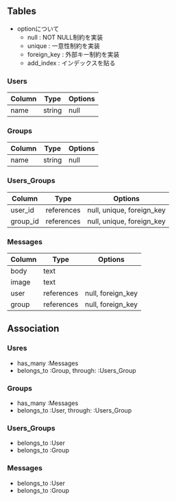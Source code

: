 ## Tables
- optionについて
  - null : NOT NULL制約を実装
  - unique : 一意性制約を実装
  - foreign_key : 外部キー制約を実装
  - add_index : インデックスを貼る 

### Users
|Column|Type|Options|
|------|----|-------|
|name|string|null|

### Groups
|Column|Type|Options|
|------|----|-------|
|name|string|null|

### Users_Groups
|Column|Type|Options|
|------|----|-------|
|user_id|references|null, unique, foreign_key|
|group_id|references|null, unique, foreign_key|

### Messages
|Column|Type|Options|
|------|----|-------|
|body|text||
|image|text||
|user|references|null, foreign_key|
|group|references|null, foreign_key|

## Association
### Usres 
- has_many :Messages
- belongs_to :Group, through: :Users_Group

### Groups
- has_many :Messages
- belongs_to :User, through: :Users_Group

### Users_Groups
- belongs_to :User
- belongs_to :Group

### Messages
- belongs_to :User
- belongs_to :Group